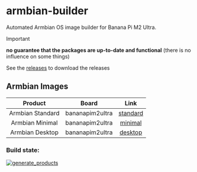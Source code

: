 # armbian-builder
Automated Armbian OS image builder for Banana Pi M2 Ultra.

> [!IMPORTANT]
> **no guarantee that the packages are up-to-date and functional**
> (there is no influence on some things)

See the [releases](https://github.com/LizenzFass78851/armbian-builder/releases) to download the releases

## Armbian Images
| Product | Board | Link |
|:------------------:|:--------------:|:--------------:|
| Armbian Standard | bananapim2ultra | [standard](https://github.com/LizenzFass78851/armbian-builder/releases/tag/standard) |
| Armbian Minimal | bananapim2ultra | [minimal](https://github.com/LizenzFass78851/armbian-builder/releases/tag/minimal) |
| Armbian Desktop | bananapim2ultra | [desktop](https://github.com/LizenzFass78851/armbian-builder/releases/tag/desktop) |

### Build state: 
[![generate_products](https://github.com/LizenzFass78851/armbian-builder/actions/workflows/build.yml/badge.svg?branch=main)](https://github.com/LizenzFass78851/armbian-builder/actions/workflows/build.yml)

